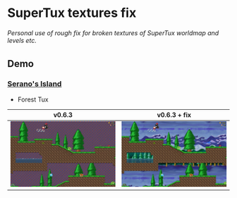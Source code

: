# SuperTux textures fix

###### Personal use of rough fix for broken textures of SuperTux worldmap and levels etc.

## Demo

### [Serano's Island](https://github.com/SuperTux/addons/blob/4e4e23e01da309e10eacb32d7a24b19836807458/repository/serano-islands_remastered.zip)

- Forest Tux

|v0.6.3|v0.6.3 + fix|
|-|-|
|![before](assets/dc897c493e4a29b783582ba40e18895aa727477b.jpg)|![after](assets/0ca15e08d4fc39312223f328d9002d73a8133cda.jpg)|

